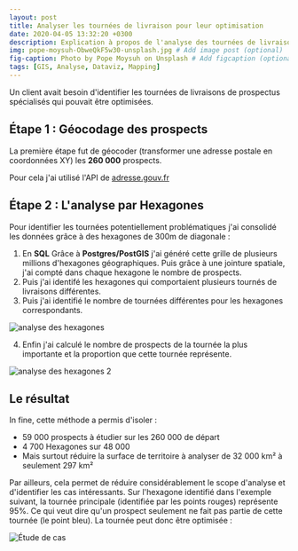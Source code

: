```yaml
---
layout: post
title: Analyser les tournées de livraison pour leur optimisation
date: 2020-04-05 13:32:20 +0300
description: Explication à propos de l'analyse des tournées de livraisons. # Add post description (optional)
img: pope-moysuh-ObweQkF5w30-unsplash.jpg # Add image post (optional)
fig-caption: Photo by Pope Moysuh on Unsplash # Add figcaption (optional)
tags: [GIS, Analyse, Dataviz, Mapping]
---
```


Un client avait besoin d'identifier les tournées de livraisons de prospectus spécialisés qui pouvait être optimisées.

## Étape 1 : Géocodage des prospects

La première étape fut de géocoder (transformer une adresse postale en coordonnées XY) les **260 000** prospects. 

Pour cela j'ai utilisé l'API de [adresse.gouv.fr](https://geo.api.gouv.fr/adresse)

## Étape 2 : L'analyse par Hexagones

Pour identifier les tournées potentiellement problématiques j'ai consolidé les données grâce à des hexagones de 300m de diagonale :
1. En **SQL** Grâce à **Postgres/PostGIS** j'ai généré cette grille de plusieurs millions d'hexagones géographiques. Puis grâce à une jointure spatiale, j'ai compté dans chaque hexagone le nombre de prospects.
2. Puis j'ai identifé les hexagones qui comportaient plusieurs tournés de livraisons différentes.
3. Puis j'ai identifié le nombre de tournées différentes pour les hexagones correspondants.

![analyse des hexagones]({{site.baseurl}}/assets/img/analyse-tournees/methode-hexagones.png)

4. Enfin j'ai calculé le nombre de prospects de la tournée la plus importante et la proportion que cette tournée représente.

![analyse des hexagones 2]({{site.baseurl}}/assets/img/analyse-tournees/methode-hexagones-2.png)

## Le résultat

In fine, cette méthode a permis d'isoler :
* 59 000 prospects à étudier sur les 260 000 de départ
* 4 700 Hexagones sur 48 000
* Mais surtout réduire la surface de territoire à analyser de 32 000 km² à seulement 297 km²

Par ailleurs, cela permet de réduire considérablement le scope d'analyse et d'identifier les cas intéressants. Sur l'hexagone identifié dans l'exemple suivant, la tournée principale (identifiée par les points rouges) représente 95%. Ce qui veut dire qu'un prospect seulement ne fait pas partie de cette tournée (le point bleu). La tournée peut donc être optimisée :

![Étude de cas]({{site.baseurl}}/assets/img/analyse-tournees/etude-de-cas.png)



